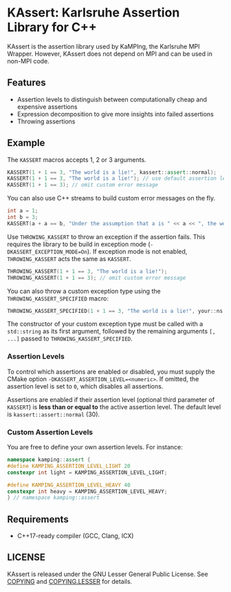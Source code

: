 # KAssert: Karlsruhe Assertion Library for C++

<!-- ![KAssert logo](./docs/images/logo.svg) -->

KAssert is the assertion library used by KaMPIng, the Karlsruhe MPI Wrapper.
However, KAssert does not depend on MPI and can be used in non-MPI code.

## Features

- Assertion levels to distinguish between computationally cheap and expensive assertions
- Expression decomposition to give more insights into failed assertions 
- Throwing assertions

## Example 

The `KASSERT` macros accepts 1, 2 or 3 arguments. 

```c++
KASSERT(1 + 1 == 3, "The world is a lie!", kassert::assert::normal);
KASSERT(1 + 1 == 3, "The world is a lie!"); // use default assertion level (kassert::assert::normal)
KASSERT(1 + 1 == 3); // omit custom error message
```

You can also use C++ streams to build custom error messages on the fly.

```c++
int a = 1;
int b = 3;
KASSERT(a + a == b, "Under the assumption that a is " << a << ", the world is a lie!");
```

Use `THROWING_KASSERT` to throw an exception if the assertion fails. 
This requires the library to be build in exception mode (`-DKASSERT_EXCEPTION_MODE=On`). 
If exception mode is not enabled, `THROWING_KASSERT` acts the same as `KASSERT`.

```c++
THROWING_KASSERT(1 + 1 == 3, "The world is a lie!");
THROWING_KASSERT(1 + 1 == 3); // omit custom error message
```

You can also throw a custom exception type using the `THROWING_KASSERT_SPECIFIED` macro:

```c++
THROWING_KASSERT_SPECIFIED(1 + 1 == 3, "The world is a lie!", your::ns::Exception [, ...]);
```

The constructor of your custom exception type must be called with a `std::string` as its first 
argument, followed by the remaining arguments `[, ...]` passed to `THROWING_KASSERT_SPECIFIED`. 

### Assertion Levels 

To control which assertions are enabled or disabled, you must supply the CMake option `-DKASSERT_ASSERTION_LEVEL=<numeric>`. 
If omitted, the assertion level is set to `0`, which disables all assertions. 

Assertions are enabled if their assertion level (optional third parameter of `KASSERT`) is **less than or equal to** the active assertion level. 
The default level is `kassert::assert::normal` (30). 

### Custom Assertion Levels 

You are free to define your own assertion levels. For instance: 

```c++
namespace kamping::assert {
#define KAMPING_ASSERTION_LEVEL_LIGHT 20
constexpr int light = KAMPING_ASSERTION_LEVEL_LIGHT;

#define KAMPING_ASSERTION_LEVEL_HEAVY 40
constexpr int heavy = KAMPING_ASSERTION_LEVEL_HEAVY;
} // namespace kamping::assert 
```

## Requirements

- C++17-ready compiler (GCC, Clang, ICX)
   
## LICENSE

KAssert is released under the GNU Lesser General Public License. See [COPYING](COPYING) and [COPYING.LESSER](COPYING.LESSER) for details.
